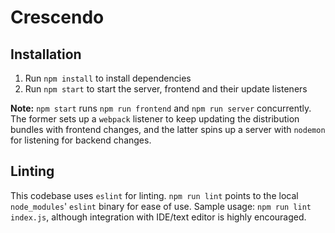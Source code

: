 # Crescendo

## Installation
1. Run `npm install` to install dependencies
2. Run `npm start` to start the server, frontend and their update listeners

**Note:** `npm start` runs `npm run frontend` and `npm run server` concurrently. The former sets up a `webpack` listener to keep updating the distribution bundles with frontend changes, and the latter spins up a server with `nodemon` for listening for backend changes.

## Linting
This codebase uses `eslint` for linting. `npm run lint` points to the local `node_modules`' `eslint` binary for ease of use. Sample usage: `npm run lint index.js`, although integration with IDE/text editor is highly encouraged.
